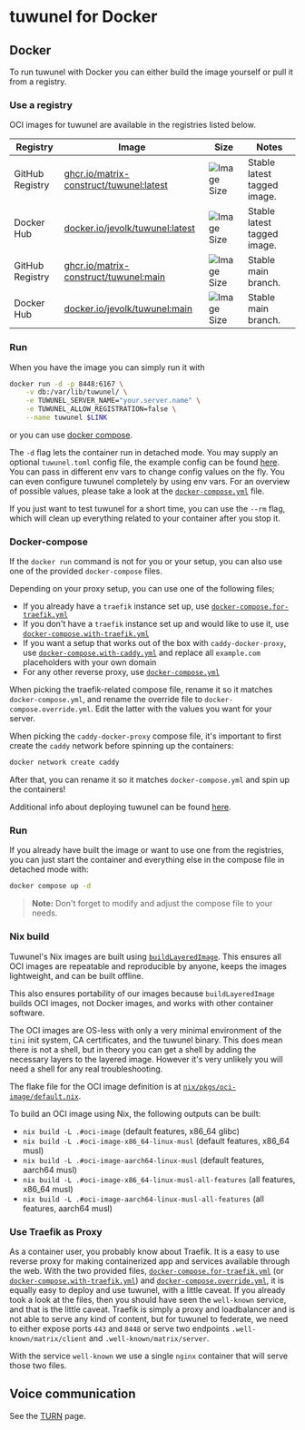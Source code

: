 # tuwunel for Docker

## Docker

To run tuwunel with Docker you can either build the image yourself or pull it
from a registry.

### Use a registry

OCI images for tuwunel are available in the registries listed below.

| Registry        | Image                                                           | Size                          | Notes                  |
| --------------- | --------------------------------------------------------------- | ----------------------------- | ---------------------- |
| GitHub Registry | [ghcr.io/matrix-construct/tuwunel:latest][gh] | ![Image Size][shield-latest]  | Stable latest tagged image.          |
| Docker Hub      | [docker.io/jevolk/tuwunel:latest][dh]             | ![Image Size][shield-latest]  | Stable latest tagged image.          |
| GitHub Registry | [ghcr.io/matrix-construct/tuwunel:main][gh]   | ![Image Size][shield-main]    | Stable main branch.   |
| Docker Hub      | [docker.io/jevolk/tuwunel:main][dh]               | ![Image Size][shield-main]    | Stable main branch.   |

[dh]: https://hub.docker.com/r/jevolk/tuwunel
[gh]: https://github.com/matrix-construct/tuwunel/pkgs/container/tuwunel
[shield-latest]: https://img.shields.io/docker/image-size/jevolk/tuwunel/latest
[shield-main]: https://img.shields.io/docker/image-size/jevolk/tuwunel/main

### Run

When you have the image you can simply run it with

```bash
docker run -d -p 8448:6167 \
    -v db:/var/lib/tuwunel/ \
    -e TUWUNEL_SERVER_NAME="your.server.name" \
    -e TUWUNEL_ALLOW_REGISTRATION=false \
    --name tuwunel $LINK
```

or you can use [docker compose](#docker-compose).

The `-d` flag lets the container run in detached mode. You may supply an
optional `tuwunel.toml` config file, the example config can be found
[here](../configuration/examples.md). You can pass in different env vars to
change config values on the fly. You can even configure tuwunel completely by
using env vars. For an overview of possible values, please take a look at the
[`docker-compose.yml`](docker-compose.yml) file.

If you just want to test tuwunel for a short time, you can use the `--rm`
flag, which will clean up everything related to your container after you stop
it.

### Docker-compose

If the `docker run` command is not for you or your setup, you can also use one
of the provided `docker-compose` files.

Depending on your proxy setup, you can use one of the following files;

- If you already have a `traefik` instance set up, use
[`docker-compose.for-traefik.yml`](docker-compose.for-traefik.yml)
- If you don't have a `traefik` instance set up and would like to use it, use
[`docker-compose.with-traefik.yml`](docker-compose.with-traefik.yml)
- If you want a setup that works out of the box with `caddy-docker-proxy`, use
[`docker-compose.with-caddy.yml`](docker-compose.with-caddy.yml) and replace all
`example.com` placeholders with your own domain
- For any other reverse proxy, use [`docker-compose.yml`](docker-compose.yml)

When picking the traefik-related compose file, rename it so it matches
`docker-compose.yml`, and rename the override file to
`docker-compose.override.yml`. Edit the latter with the values you want for your
server.

When picking the `caddy-docker-proxy` compose file, it's important to first
create the `caddy` network before spinning up the containers:

```bash
docker network create caddy
```

After that, you can rename it so it matches `docker-compose.yml` and spin up the
containers!

Additional info about deploying tuwunel can be found [here](generic.md).

### Run

If you already have built the image or want to use one from the registries, you
can just start the container and everything else in the compose file in detached
mode with:

```bash
docker compose up -d
```

> **Note:** Don't forget to modify and adjust the compose file to your needs.

### Nix build

Tuwunel's Nix images are built using [`buildLayeredImage`][nix-buildlayeredimage].
This ensures all OCI images are repeatable and reproducible by anyone, keeps the
images lightweight, and can be built offline.

This also ensures portability of our images because `buildLayeredImage` builds
OCI images, not Docker images, and works with other container software.

The OCI images are OS-less with only a very minimal environment of the `tini`
init system, CA certificates, and the tuwunel binary. This does mean there is
not a shell, but in theory you can get a shell by adding the necessary layers
to the layered image. However it's very unlikely you will need a shell for any
real troubleshooting.

The flake file for the OCI image definition is at [`nix/pkgs/oci-image/default.nix`][oci-image-def].

To build an OCI image using Nix, the following outputs can be built:
- `nix build -L .#oci-image` (default features, x86_64 glibc)
- `nix build -L .#oci-image-x86_64-linux-musl` (default features, x86_64 musl)
- `nix build -L .#oci-image-aarch64-linux-musl` (default features, aarch64 musl)
- `nix build -L .#oci-image-x86_64-linux-musl-all-features` (all features, x86_64 musl)
- `nix build -L .#oci-image-aarch64-linux-musl-all-features` (all features, aarch64 musl)

### Use Traefik as Proxy

As a container user, you probably know about Traefik. It is a easy to use
reverse proxy for making containerized app and services available through the
web. With the two provided files,
[`docker-compose.for-traefik.yml`](docker-compose.for-traefik.yml) (or
[`docker-compose.with-traefik.yml`](docker-compose.with-traefik.yml)) and
[`docker-compose.override.yml`](docker-compose.override.yml), it is equally easy
to deploy and use tuwunel, with a little caveat. If you already took a look at
the files, then you should have seen the `well-known` service, and that is the
little caveat. Traefik is simply a proxy and loadbalancer and is not able to
serve any kind of content, but for tuwunel to federate, we need to either
expose ports `443` and `8448` or serve two endpoints `.well-known/matrix/client`
and `.well-known/matrix/server`.

With the service `well-known` we use a single `nginx` container that will serve
those two files.

## Voice communication

See the [TURN](../turn.md) page.

[nix-buildlayeredimage]: https://ryantm.github.io/nixpkgs/builders/images/dockertools/#ssec-pkgs-dockerTools-buildLayeredImage
[oci-image-def]: https://github.com/jevolk/tuwunel/blob/main/nix/pkgs/oci-image/default.nix
